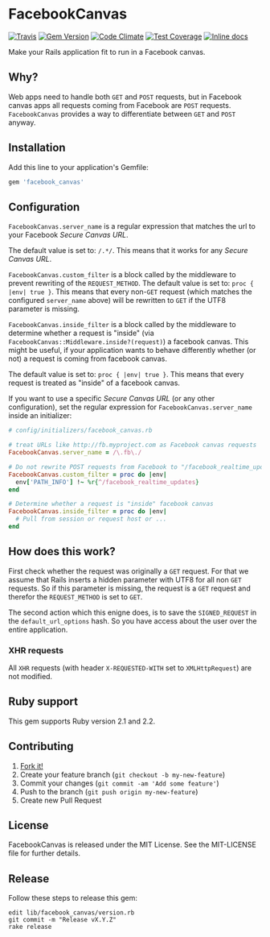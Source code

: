 [github]: https://github.com/neopoly/facebook_canvas
[doc]: http://rubydoc.info/github/neopoly/facebook_canvas/master/file/README.md
[gem]: https://rubygems.org/gems/facebook_canvas
[travis]: https://travis-ci.org/neopoly/facebook_canvas
[codeclimate]: https://codeclimate.com/github/neopoly/facebook_canvas
[inchpages]: https://inch-ci.org/github/neopoly/facebook_canvas

# FacebookCanvas

[![Travis](https://img.shields.io/travis/neopoly/facebook_canvas.svg?branch=master)][travis]
[![Gem Version](https://img.shields.io/gem/v/facebook_canvas.svg)][gem]
[![Code Climate](https://img.shields.io/codeclimate/github/neopoly/facebook_canvas.svg)][codeclimate]
[![Test Coverage](https://codeclimate.com/github/neopoly/facebook_canvas/badges/coverage.svg)][codeclimate]
[![Inline docs](https://inch-ci.org/github/neopoly/facebook_canvas.svg?branch=master&style=flat)][inchpages]

Make your Rails application fit to run in a Facebook canvas.


## Why?

Web apps need to handle both `GET` and `POST` requests, but in Facebook canvas apps all requests coming from Facebook are `POST` requests. `FacebookCanvas` provides a way to differentiate between `GET` and `POST` anyway.


## Installation

Add this line to your application's Gemfile:

```ruby
gem 'facebook_canvas'
```


## Configuration

`FacebookCanvas.server_name` is a regular expression that matches the url to your Facebook *Secure Canvas URL*.

The default value is set to: `/.*/`.
This means that it works for any *Secure Canvas URL*.

`FacebookCanvas.custom_filter` is a block called by the middleware to prevent rewriting of the `REQUEST_METHOD`.
The default value is set to: `proc { |env| true }`.
This means that every non-`GET` request (which matches the configured `server_name` above) will be
rewritten to `GET` if the UTF8 parameter is missing.

`FacebookCanvas.inside_filter` is a block called by the middleware to determine whether a request is "inside" (via `FacebookCanvas::Middleware.inside?(request)`) a facebook canvas.
This might be useful, if your application wants to behave differently whether (or not) a request is coming from facebook canvas.

The default value is set to: `proc { |env| true }`.
This means that every request is treated as "inside" of a facebook canvas.


If you want to use a specific *Secure Canvas URL* (or any other configuration), set the regular expression for `FacebookCanvas.server_name` inside an initializer:

```ruby
# config/initializers/facebook_canvas.rb

# treat URLs like http://fb.myproject.com as Facebook canvas requests
FacebookCanvas.server_name = /\.fb\./

# Do not rewrite POST requests from Facebook to "/facebook_realtime_updates"
FacebookCanvas.custom_filter = proc do |env|
  env['PATH_INFO'] !~ %r{^/facebook_realtime_updates}
end

# Determine whether a request is "inside" facebook canvas
FacebookCanvas.inside_filter = proc do |env|
  # Pull from session or request host or ...
end
```


## How does this work?

First check whether the request was originally a `GET` request.
For that we assume that Rails inserts a hidden parameter with UTF8 for all non `GET` requests.
So if this parameter is missing, the request is a `GET` request and therefor the `REQUEST_METHOD` is set to `GET`.

The second action which this enigne does, is to save the `SIGNED_REQUEST` in the `default_url_options` hash.
So you have access about the user over the entire application.

### XHR requests

All `XHR` requests (with header `X-REQUESTED-WITH` set to `XMLHttpRequest`) are not modified.

## Ruby support

This gem supports Ruby version 2.1 and 2.2.


## Contributing

1. [Fork it!](http://github.com/neopoly/facebook_canvas/fork)
2. Create your feature branch (`git checkout -b my-new-feature`)
3. Commit your changes (`git commit -am 'Add some feature'`)
4. Push to the branch (`git push origin my-new-feature`)
5. Create new Pull Request


## License

FacebookCanvas is released under the MIT License. See the MIT-LICENSE file for further
details.

## Release

Follow these steps to release this gem:

    edit lib/facebook_canvas/version.rb
    git commit -m "Release vX.Y.Z"
    rake release
